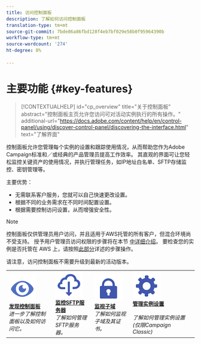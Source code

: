 ```yaml
---
title: 访问控制面板
description: 了解如何访问控制面板
translation-type: tm+mt
source-git-commit: 7bde86a86fbd128f4eb7bf029e58b0f95964390b
workflow-type: tm+mt
source-wordcount: '274'
ht-degree: 8%

---
```



# 主要功能 {#key-features}

>[!CONTEXTUALHELP]
>id="cp_overview"
>title="关于控制面板"
>abstract="控制面板主页允许您访问可对活动实例执行的所有操作。"
>additional-url="https://docs.adobe.com/content/help/en/control-panel/using/discover-control-panel/discovering-the-interface.html" text="了解界面"

控制面板允许您管理每个实例的设置和跟踪使用情况，从而帮助您作为Adobe Campaign标准和／或经典的产品管理员提高工作效率。 其直观的界面可让您轻松监控关键资产的使用情况，并执行管理任务，如IP地址白名单、SFTP存储监控、密钥管理等。

主要优势：

* 无需联系客户服务，您就可以自己快速更改设置。
* 根据不同的业务需求在不同时间配置设置。
* 根据需要控制访问设置，从而增强安全性。

>[!NOTE]
>控制面板仅供管理员用户访问，并且适用于AWS托管的所有客户，但混合环境尚不受支持。 授予用户管理员访问权限的步骤将在本节 [中详细介绍](../../discover/using/managing-permissions.md)。 要检查您的实例是否托管在 AWS 上，请按照[此部分](../../faq.md)详述的步骤操作。
>
>请注意，访问控制面板不需要升级到最新的活动版本。

<table>
<tr>
    <td>
        <a href="../../discover/using/accessing-control-panel.md"><img alt="条件" src="assets/do-not-localize/discover.png"/></a>
        <div><a href="../../discover/using/accessing-control-panel.md"><strong>发现控制面板</strong></a></div>
        <em>进一步了解控制面板以及如何访问它。</em>
    </td>
    <td>
        <a href="../../sftp/using/about-sftp-management.md"><img alt="条件" src="assets/do-not-localize/sftp.png"/></a>
        <div><a href="../../sftp/using/about-sftp-management.md"><strong>监控SFTP服务器</strong></a></div>
        <em>了解如何管理SFTP服务器。</em>
    </td>
    <td>
        <a href="../../subdomains-certificates/using/subdomains-branding.md"><img alt="条件" src="assets/do-not-localize/subdomains.png"/></a>
        <div><a href="../../subdomains-certificates/using/subdomains-branding.md"><strong>监视子域</strong></a></div>
        <em>了解如何监视子域及其证书。</em>
    </td>
    <td>
        <a href="../../instances-settings/using/ip-whitelisting-instance-access.md"><img alt="条件" src="assets/do-not-localize/instance_settings.png"/></a>
        <div><a href="../../instances-settings/using/ip-whitelisting-instance-access.md"><strong>管理实例设置</strong></a></div>
        <br/><em>了解如何管理实例设置(仅限Campaign Classic)</em>
    </td>
</tr>
</table>
